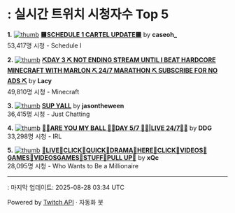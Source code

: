 # : 실시간 트위치 시청자수 Top 5

**1.** [![thumb](https://static-cdn.jtvnw.net/previews-ttv/live_user_caseoh_-320x180.jpg)](https://twitch.tv/caseoh_)
**[🟨SCHEDULE 1 CARTEL UPDATE🟨](https://twitch.tv/caseoh_)** by **caseoh_**<br>53,417명 시청  - Schedule I

**2.** [![thumb](https://static-cdn.jtvnw.net/previews-ttv/live_user_lacy-320x180.jpg)](https://twitch.tv/Lacy)
**[⛏DAY 3 ⛏️ NOT ENDING STREAM UNTIL I BEAT HARDCORE MINECRAFT WITH MARLON ⛏️ 24/7 MARATHON ⛏️ SUBSCRIBE FOR NO ADS ⛏️](https://twitch.tv/Lacy)** by **Lacy**<br>49,810명 시청  - Minecraft

**3.** [![thumb](https://static-cdn.jtvnw.net/previews-ttv/live_user_jasontheween-320x180.jpg)](https://twitch.tv/jasontheween)
**[SUP YALL](https://twitch.tv/jasontheween)** by **jasontheween**<br>36,415명 시청  - Just Chatting

**4.** [![thumb](https://static-cdn.jtvnw.net/previews-ttv/live_user_ddg-320x180.jpg)](https://twitch.tv/DDG)
**[🏀💕ARE YOU MY BALL 🏀💕DAY 5/7 🏀💕|LIVE 24/7🏀💕](https://twitch.tv/DDG)** by **DDG**<br>33,298명 시청  - IRL

**5.** [![thumb](https://static-cdn.jtvnw.net/previews-ttv/live_user_xqc-320x180.jpg)](https://twitch.tv/xQc)
**[🐖LIVE🐖CLICK🐖QUICK🐖DRAMA🐖HERE🐖CLICK🐖VIDEOS🐖GAMES🐖VIDEOSGAMES🐖STUFF🐖PULL UP🐖](https://twitch.tv/xQc)** by **xQc**<br>28,095명 시청  - Who Wants to Be a Millionaire


---
: 마지막 업데이트: 2025-08-28 03:34 UTC

Powered by [Twitch API](https://dev.twitch.tv/docs/api/reference) · 자동화 봇